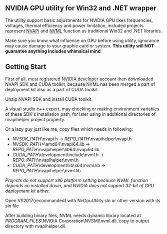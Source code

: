 ## NVIDIA GPU utility for Win32 and .NET wrapper

The utility support basic adjustments for NVIDIA GPU likes frequencies, voltages, thermal efficiency and power limitation, included projects represent [NVAPI](https://developer.nvidia.com/nvapi) and [NVML](https://developer.nvidia.com/nvidia-management-library-nvml) function as traditional Win32 and .NET libraries.

Make sure you know what influence on GPU before using utility, ignorance may cause damage to your graphic card or system. **This utility will NOT guarantee anything includes whimsical mind**

## Getting Start

First of all, must registered [NVIDIA developer](https://developer.nvidia.com/) account then downloaded NVAPI SDK and CUDA toolkit, because NVML has been merged a part of deployment kit also as a part of CUDA toolkit

Unzip NVAPI SDK and install CUDA toolkit.

A visual studio c++ expert, may checking or making environment variables of these SDK's installation path, for later using in additional directories of nvapihelper project property.

Or a lazy guy just like me, copy files which needs in following:

 - *NVSDK_PATH*\nvapi.h -> *REPO_PATH*\nvapihelper\nvapi.h
 - *NVSDK_PATH>*\amd64\nvapi64.lib -> *REPO_PATH*\nvapihelper\lib64\nvapi64.lib
 - *CUDA_PATH*\development\include\nvml.h -> *REPO_PATH*\nvapihelper\nvml.h
 - *CUDA_PATH*\development\lib\x64\nvml.lib -> *REPO_PATH*\nvapihelper\nvml.lib

*Projects do not support x86 platform setting because NVML function depends on installed driver, and NVIDIA does not support 32-bit of GPU deployment kit either.*

Open VS2017(recommanded) with NvGpuUtility.sln or other version with its sln file

After building binary files, NVML needs dynamic library located at *PROGRAM_FILES*\NVIDIA Corporation\NVSMI\nvml.dll, copy to output directory with nvapihelper.dll.
